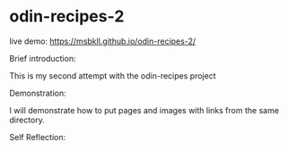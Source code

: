 # odin-recipes-2

live demo: https://msbkll.github.io/odin-recipes-2/

Brief introduction: 

This is my second attempt with the odin-recipes project

Demonstration: 

I will demonstrate how to put pages and images with links from the same directory.

Self Reflection: 

